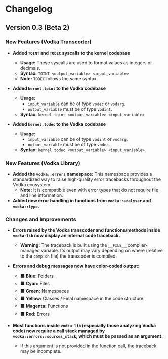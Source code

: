 # Changelog  

## Version 0.3 (Beta 2)  

### New Features (Vodka Transcoder)  
- **Added `TOINT` and `TODEC` syscalls to the kernel codebase**  
  - **Usage:** These syscalls are used to format values as integers or decimals.  
  - **Syntax:** `TOINT <output_variable> <input_variable>`  
  - **Note:** `TODEC` follows the same syntax.  

- **Added `kernel.toint` to the Vodka codebase**  
  - **Usage:**  
    - `input_variable` can be of type `vodec` or `vodarg`.  
    - `output_variable` must be of type `vodint`.  
  - **Syntax:** `kernel.toint <output_variable> <input_variable>`  

- **Added `kernel.todec` to the Vodka codebase**  
  - **Usage:**  
    - `input_variable` can be of type `vodint` or `vodarg`.  
    - `output_variable` must be of type `vodec`.  
  - **Syntax:** `kernel.todec <output_variable> <input_variable>`  

### New Features (Vodka Library)  
- **Added the `vodka::errors` namespace:** This namespace provides a standardized way to raise high-quality error tracebacks throughout the Vodka ecosystem.  
  - **Note:** It is compatible even with error types that do not require file and line information.  
- **Added new error handling in functions from `vodka::analyser` and `vodka::type`.**  

### Changes and Improvements  
- **Errors raised by the Vodka transcoder and functions/methods inside `vodka-lib` now display an internal code traceback.**  
  - **Warning:** The traceback is built using the `__FILE__` compiler-managed variable. Its output may vary depending on where (relative to the `comp.sh` file) the transcoder is compiled.  

- **Errors and debug messages now have color-coded output:**  
  - **🟦 Blue:** Folders  
  - **🟦 Cyan:** Files  
  - **🟩 Green:** Namespaces  
  - **🟨 Yellow:** Classes / Final namespace in the code structure  
  - **🟪 Magenta:** Functions  
  - **🟥 Red:** Errors  

- **Most functions inside `vodka-lib` (especially those analyzing Vodka code) now require a call stack managed by `vodka::errors::sources_stack`, which must be passed as an argument.**  
  - If this argument is not provided in the function call, the traceback may be incomplete.  